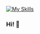 <link rel="stylesheet" type='text/css' href="https://cdn.jsdelivr.net/gh/devicons/devicon@latest/devicon.min.css" />


[![My Skills](https://skillicons.dev/icons?i=aws,gcp,azure,react,vue,flutter&perline=3)](https://skillicons.dev)


### Hi! 👻

<!--
**mikeed1998/mikeed1998** is a ✨ _special_ ✨ repository because its `README.md` (this file) appears on your GitHub profile.

Here are some ideas to get you started:

- 🔭 I’m currently working on ...
- 🌱 I’m currently learning ...
- 👯 I’m looking to collaborate on ...
- 🤔 I’m looking for help with ...
- 💬 Ask me about ...
- 📫 How to reach me: ...
- 😄 Pronouns: ...
- ⚡ Fun fact: ...
-->

